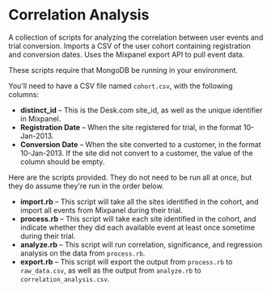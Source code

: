Correlation Analysis
====================

A collection of scripts for analyzing the correlation between user events and trial conversion. Imports a CSV of the user cohort containing registration and conversion dates. Uses the Mixpanel export API to pull event data.

These scripts require that MongoDB be running in your environment.

You'll need to have a CSV file named `cohort.csv`, with the following columns:

* **distinct\_id** – This is the Desk.com site\_id, as well as the unique identifier in Mixpanel.
* **Registration Date** – When the site registered for trial, in the format 10-Jan-2013.
* **Conversion Date** – When the site converted to a customer, in the format 10-Jan-2013. If the site did not convert to a customer, the value of the column should be empty.

Here are the scripts provided. They do not need to be run all at once, but they do assume they're run in the order below.

* **import.rb** – This script will take all the sites identified in the cohort, and import all events from Mixpanel during their trial.
* **process.rb** – This script will take each site identified in the cohort, and indicate whether they did each available event at least once sometime during their trial.
* **analyze.rb** – This script will run correlation, significance, and regression analysis on the data from `process.rb`.
* **export.rb** – This script will export the output from `process.rb` to `raw_data.csv`, as well as the output from `analyze.rb` to `correlation_analysis.csv`.